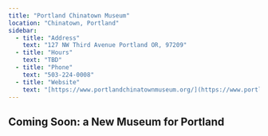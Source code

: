```yaml
---
title: "Portland Chinatown Museum"
location: "Chinatown, Portland"
sidebar:
  - title: "Address"
    text: "127 NW Third Avenue Portland OR, 97209"
  - title: "Hours"
    text: "TBD"
  - title: "Phone"
    text: "503-224-0008"
  - title: "Website"
    text: "[https://www.portlandchinatownmuseum.org/](https://www.portlandchinatownmuseum.org/)"
---
```


## Coming Soon: a New Museum for Portland
